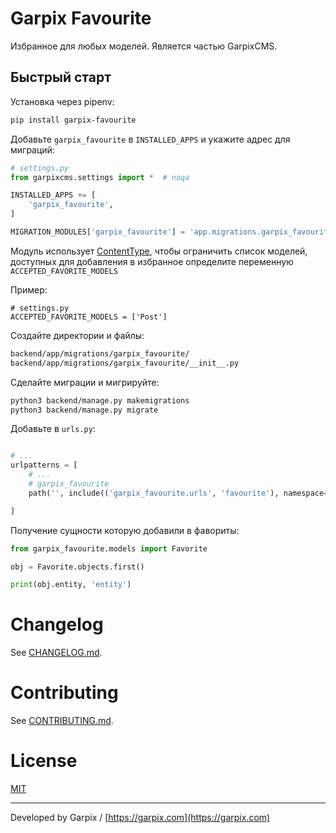 # Garpix Favourite

Избранное для любых моделей. Является частью GarpixCMS.

## Быстрый старт

Установка через pipenv:

```bash
pip install garpix-favourite
```

Добавьте `garpix_favourite` в `INSTALLED_APPS` и укажите адрес для миграций:

```python
# settings.py
from garpixcms.settings import *  # noqa

INSTALLED_APPS += [
    'garpix_favourite',
]

MIGRATION_MODULES['garpix_favourite'] = 'app.migrations.garpix_favourite'
```

Модуль использует [ContentType](https://docs.djangoproject.com/en/3.2/ref/contrib/contenttypes/), чтобы ограничить список моделей, доступных для добавления в избранное определите переменную `ACCEPTED_FAVORITE_MODELS`

Пример:
```
# settings.py
ACCEPTED_FAVORITE_MODELS = ['Post']
```

Создайте директории и файлы:

```bash
backend/app/migrations/garpix_favourite/
backend/app/migrations/garpix_favourite/__init__.py
```

Сделайте миграции и мигрируйте:

```bash
python3 backend/manage.py makemigrations
python3 backend/manage.py migrate
```

Добавьте в `urls.py`:

```python

# ...
urlpatterns = [
    # ...
    # garpix_favourite
    path('', include(('garpix_favourite.urls', 'favourite'), namespace='garpix_favourite')),

]
```

Получение сущности которую добавили в фавориты:

```python
from garpix_favourite.models import Favorite

obj = Favorite.objects.first()

print(obj.entity, 'entity')
```

# Changelog

See [CHANGELOG.md](backend/garpix_favourite/CHANGELOG.md).

# Contributing

See [CONTRIBUTING.md](backend/garpix_favourite/CONTRIBUTING.md).

# License

[MIT](LICENSE)

---

Developed by Garpix / [https://garpix.com](https://garpix.com)

